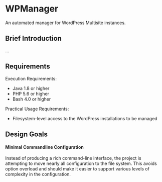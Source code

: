 # WPManager

An automated manager for WordPress Multisite instances.

## Brief Introduction

...

## Requirements

Execution Requirements:

* Java 1.8 or higher
* PHP 5.6 or higher
* Bash 4.0 or higher

Practical Usage Requirements:

* Filesystem-level access to the WordPress installations to be managed

## Design Goals

#### Minimal Commandline Configuration

Instead of producing a rich command-line interface, the project is attempting to move nearly all
configuration to the file system. This avoids option overload and should make it easier to support
various levels of complexity in the configuration.
